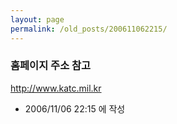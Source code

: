 ```yaml
---
layout: page
permalink: /old_posts/200611062215/
---
```


### 홈페이지 주소 참고

<a href="http://www.katc.mil.kr/">http://www.katc.mil.kr</a> 
 
       


- 2006/11/06 22:15 에 작성